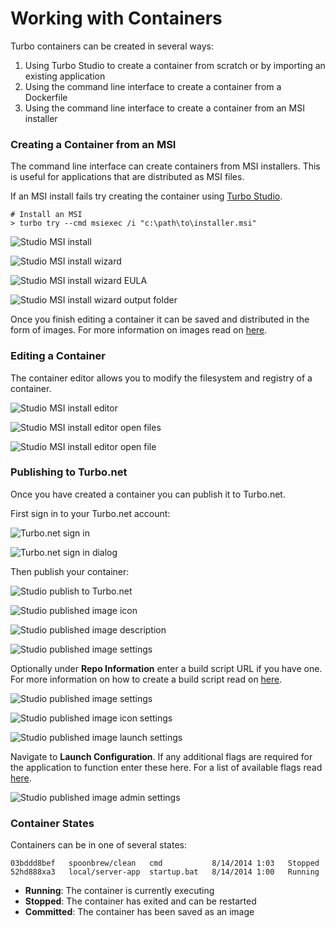# Working with Containers

Turbo containers can be created in several ways:

1. Using Turbo Studio to create a container from scratch or by importing an existing application
2. Using the command line interface to create a container from a Dockerfile
3. Using the command line interface to create a container from an MSI installer

### Creating a Container from an MSI

The command line interface can create containers from MSI installers. This is useful for applications that are distributed as MSI files.

If an MSI install fails try creating the container using [Turbo Studio](/studio/working-with-turbo-studio/getting-started).

```
# Install an MSI
> turbo try --cmd msiexec /i "c:\path\to\installer.msi"
```

![Studio MSI install](/images/cmd1.png)

![Studio MSI install wizard](/images/install1.png)

![Studio MSI install wizard EULA](/images/install2.png)

![Studio MSI install wizard output folder](/images/install3.png)

Once you finish editing a container it can be saved and distributed in the form of images. For more information on images read on [here](/deploying/turbo-server).

### Editing a Container

The container editor allows you to modify the filesystem and registry of a container.

![Studio MSI install editor](/images/instedit1.png)

![Studio MSI install editor open files](/images/instedit2.png)

![Studio MSI install editor open file](/images/instedit3.png)

### Publishing to Turbo.net

Once you have created a container you can publish it to Turbo.net.

First sign in to your Turbo.net account:

![Turbo.net sign in](/images/signin1.png)

![Turbo.net sign in dialog](/images/signin2.png)

Then publish your container:

![Studio publish to Turbo.net](/images/publish1.png)

![Studio published image icon](/images/publish2.png)

![Studio published image description](/images/publish3.png)

![Studio published image settings](/images/publish4.png)

Optionally under **Repo Information** enter a build script URL if you have one. For more information on how to create a build script read on [here](/studio/scenarios/turbonet-build-scripts).

![Studio published image settings](/images/publish5.png)

![Studio published image icon settings](/images/publish6.png)

![Studio published image launch settings](/images/publish7.png)

Navigate to **Launch Configuration**. If any additional flags are required for the application to function enter these here. For a list of available flags read [here](/reference/turbo-vm/runtime-settings).

![Studio published image admin settings](/images/publish8.png)

### Container States

Containers can be in one of several states:

```
03bddd8bef   spoonbrew/clean   cmd           8/14/2014 1:03   Stopped
52hd888xa3   local/server-app  startup.bat   8/14/2014 1:00   Running
```

- **Running**: The container is currently executing
- **Stopped**: The container has exited and can be restarted
- **Committed**: The container has been saved as an image
